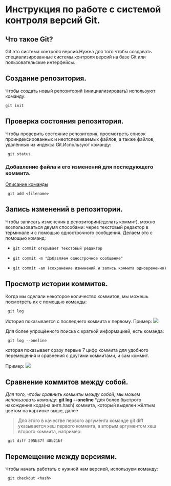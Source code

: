 # **Инструкция по работе с системой контроля версий Git.**

## Что такое Git?

Git это система контроля версий.Нужна для того чтобы создавать специализированные системы контроля версий на базе Git или пользовательские интерфейсы.

## Создание репозитория.

Чтобы создать новый репозиторий (инициализировать) используют команду:

    git init

## Проверка состояния репозитория.

Чтобы проверить состояние репозитория, просмотреть список проиндексированных и неотслеживаемых файлов, а также файлов, удалённых из индекса Git.Используют команду:

     git status

### Добавление файла и его изменений для последующего коммита.

[Описание команды](https://git-scm.com/book/ru/v2/%D0%9F%D1%80%D0%B8%D0%BB%D0%BE%D0%B6%D0%B5%D0%BD%D0%B8%D0%B5-C%3A-%D0%9A%D0%BE%D0%BC%D0%B0%D0%BD%D0%B4%D1%8B-Git-%D0%9E%D1%81%D0%BD%D0%BE%D0%B2%D0%BD%D1%8B%D0%B5-%D0%BA%D0%BE%D0%BC%D0%B0%D0%BD%D0%B4%D1%8B)

     git add <filename>

## Запись изменений в репозитории.

Чтобы записать изменения в репозитории(сделать коммит), можно возпользоваться двумя способами: через текстовый редактор в терминале и с помощью однострочного сообщения. Делаем это с помощью команд:

+     git commit открывает текстовый редактор
+     git commit -m "Добавляем однострочное сообщение"
+     git commit -am (сохранение изминений и запись коммита одновременно)

## Просмотр истории коммитов.
Когда мы сделали некоторое количество коммитов, мы можешь посмотреть их с помощью команды:

     git log
История показывается с последнего коммита к первому. Пример:
![](gitlog.png)

Для более упрощённого поиска с краткой информацией, есть команда:

     git log --oneline
 которая показывает сразу первые 7 цифр коммита для удобного перемещения и сравнения с другими коммитами, и сам коммит.
 
 Пример:
![](gitlog--oneline.png)

## Сравнение коммитов между собой.
*Для того, чтобы сравнить коммиты между собой, мы можем использовать команду*: **git log --oneline** *для более быстрого нахождения кода(на англ.hash) коммита, который выделен жёлтым цветом на картинке выше, далее
>Для этого в качестве первого аргумента команде git diff указывается хеш первого коммита, а вторым аргументом хеш второго коммита, например:

     git diff 295b37f 48b21bf
## Перемещение между версиями.
Чтобы начать работать с нужной нам версией, используем команду:

     git checkout <hash>
     
